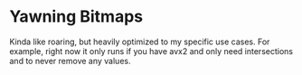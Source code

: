 # Yawning Bitmaps

Kinda like roaring, but heavily optimized to my specific use cases. For example, right now
it only runs if you have avx2 and only need intersections and to never remove any values.
